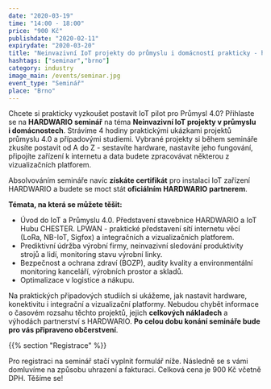 ```yaml
---
date: "2020-03-19"
time: "14:00 - 18:00"
price: "900 Kč"
publishdate: "2020-02-11"
expirydate: "2020-03-20"
title: "Neinvazivní IoT projekty do průmyslu i domácností prakticky - hardware, konektivita, platformy, případovky, náklady"
hashtags: ["seminar","brno"]
category: industry
image_main: /events/seminar.jpg
event_type: "Seminář"
place: "Brno"
---
```


Chcete si prakticky vyzkoušet postavit IoT pilot pro Průmysl 4.0? Přihlaste se na **HARDWARIO seminář** na téma **Neinvazivní IoT projekty v průmyslu i&nbsp;domácnostech**. Strávíme 4 hodiny praktickými ukázkami projektů průmyslu 4.0 a případovými studiemi. Vybrané projekty si během semináře zkusíte postavit od A do Z - sestavíte hardware, nastavíte jeho fungování, připojíte zařízení k internetu a data budete zpracovávat některou z vizualizačních platforem.

Absolvováním semináře navíc **získáte certifikát** pro instalaci IoT zařízení HARDWARIO a budete se moct stát **oficiálním HARDWARIO partnerem**.

**Témata, na která se můžete těšit:**

<ul class = "font-list">
<li>Úvod do IoT a Průmyslu 4.0. Představení stavebnice HARDWARIO a IoT Hubu CHESTER. LPWAN - praktické představení sítí internetu věcí (LoRa, NB-IoT, Sigfox) a integračních a vizualizačních platforem.</li>
<li>Prediktivní údržba výrobní firmy, neinvazivní sledování produktivity strojů a lidí, monitoring stavu výrobní linky.</li>
<li>Bezpečnost a ochrana zdraví (BOZP), audity kvality a environmentální monitoring kanceláří, výrobních prostor a skladů.</li>
<li>Optimalizace v logistice a nákupu.</li>
</ul>

Na praktických případových studiích si ukážeme, jak nastavit hardware, konektivitu i integrační a vizualizační platformy. Nebudou chybět informace o časovém rozsahu těchto projektů, jejich **celkových nákladech** a výhodách partnerství s HARDWARIO. **Po celou dobu konání semináře bude pro vás připraveno občerstvení**.

{{% section "Registrace" %}}

Pro registraci na seminář stačí vyplnit formulář níže. Následně se s vámi domluvíme na způsobu uhrazení a fakturaci. Celková cena je 900 Kč včetně DPH. Těšíme se!
<script charset="utf-8" type="text/javascript" src="//js.hsforms.net/forms/shell.js"></script>
<script>
  hbspt.forms.create({
	portalId: "5453210",
	formId: "e25aea0d-2c9d-4d05-a6aa-470097a9e0c8"
});
</script>
